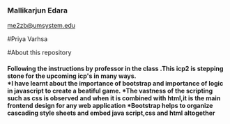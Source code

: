 
### Mallikarjun Edara
me2zb@umsystem.edu

#Priya Varhsa </br>

#About this repository </br>
<h4>Following the instructions by professor in the class .This icp2 is stepping stone for the upcoming icp's in many ways.</br>
*I have learnt about the importance of bootstrap and importance of logic in javascript to create a beatiful game.
*The vastness of the scripting such as css is observed and when it is combined with html,it is the main frontend design for any web application
*Bootstrap helps to organize cascading style sheets and embed java script,css and html altogether


